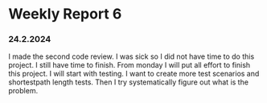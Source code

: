 # Weekly Report 6


### 24.2.2024
I made the second code review. I was sick so I did not have time to do this project. I still have time to finish. From monday I will put all effort to finish this project. 
I will start with testing. I want to create more test scenarios and shortestpath length tests. Then I try systematically figure out what is the problem.